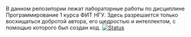 В данном репозитории лежат лабораторные работы по дисциплине Программирование 1 курса ФИТ НГУ. Здесь разрешается только восхищаться добротой автора, его щедростью и интеллектом, с помощью которого был создан код.
[![Status](https://ci.appveyor.com/api/projects/status/github/ptrvsrg/NSU_labs_C)](https://ci.appveyor.com/api/projects/status/github/ptrvsrg/NSU_labs_C)
